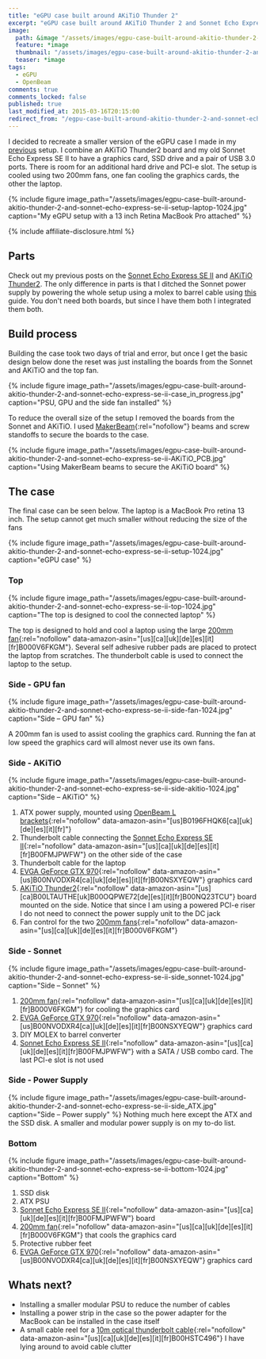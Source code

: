 ```yaml
---
title: "eGPU case built around AKiTiO Thunder 2"
excerpt: "eGPU case built around AKiTiO Thunder 2 and Sonnet Echo Express SE II"
image:
  path: &image "/assets/images/egpu-case-built-around-akitio-thunder-2-and-sonnet-echo-express-se-ii-feature.jpg"
  feature: *image
  thumbnail: "/assets/images/egpu-case-built-around-akitio-thunder-2-and-sonnet-echo-express-se-ii-feature-th.jpg"
  teaser: *image
tags: 
  - eGPU
  - OpenBeam
comments: true
comments_locked: false
published: true
last_modified_at: 2015-03-16T20:15:00
redirect_from: "/egpu-case-built-around-akitio-thunder-2-and-sonnet-echo-express-se-ii/"
---
```

I decided to recreate a smaller version of the eGPU case I made in my [previous](/projects/thunderbolt-2-egpu-built-around-sonnet-echo-express-se-ii-and-pe4l/) setup. I combine an AKiTiO Thunder2 board and my old Sonnet Echo Express SE II to have a graphics card, SSD drive and a pair of USB 3.0 ports. There is room for an additional hard drive and PCI-e slot. The setup is cooled using two 200mm fans, one fan cooling the graphics cards, the other the laptop.

{% include figure
  image_path="/assets/images/egpu-case-built-around-akitio-thunder-2-and-sonnet-echo-express-se-ii-setup-laptop-1024.jpg"
  caption="My eGPU setup with a 13 inch Retina MacBook Pro attached"
%}

{% include affiliate-disclosure.html %}

## Parts
Check out my previous posts on the [Sonnet Echo Express SE II](/projects/thunderbolt-2-egpu-built-around-sonnet-echo-express-se-ii-and-pe4l/) and [AKiTiO Thunder2](/projects/thunderbolt-2-egpu-setup-using-akitio-thunder2/). The only difference in parts is that I ditched the Sonnet power supply by powering the whole setup using a molex to barrel cable using [this](https://www.techinferno.com/index.php?/forums/topic/6543-guide-making-a-molex-to-barrel-adapter/) guide. You don't need both boards, but since I have them both I integrated them both.

## Build process
Building the case took two days of trial and error, but once I get the basic design below done the reset was just installing the boards from the Sonnet and AKiTiO and the top fan.

{% include figure
  image_path="/assets/images/egpu-case-built-around-akitio-thunder-2-and-sonnet-echo-express-se-ii-case_in_progress.jpg"
  caption="PSU, GPU and the side fan installed"
%}

To reduce the overall size of the setup I removed the boards from the Sonnet and AKiTiO. I used [MakerBeam](https://www.amazon.com/s/ref=nb_sb_noss_2?url=search-alias%3Daps&field-keywords=MakerBeam&tag=oddoneout0a-20){:rel="nofollow"} beams and screw standoffs to secure the boards to the case.

{% include figure
  image_path="/assets/images/egpu-case-built-around-akitio-thunder-2-and-sonnet-echo-express-se-ii-AKiTiO_PCB.jpg"
  caption="Using MakerBeam beams to secure the AKiTiO board"
%}

## The case
The final case can be seen below. The laptop is a MacBook Pro retina 13 inch. The setup cannot get much smaller without reducing the size of the fans

{% include figure
  image_path="/assets/images/egpu-case-built-around-akitio-thunder-2-and-sonnet-echo-express-se-ii-setup-1024.jpg"
  caption="eGPU case"
%}

### Top
{% include figure
  image_path="/assets/images/egpu-case-built-around-akitio-thunder-2-and-sonnet-echo-express-se-ii-top-1024.jpg"
  caption="The top is designed to cool the connected laptop"
%}

The top is designed to hold and cool a laptop using the large [200mm fan](https://www.amazon.com/dp/B000V6FKGM/?tag=oddoneout0a-20){:rel="nofollow" data-amazon-asin="[us][ca][uk][de][es][it][fr]B000V6FKGM"}. Several self adhesive rubber pads are placed to protect the laptop from scratches. The thunderbolt cable is used to connect the laptop to the setup.

### Side - GPU fan
{% include figure
  image_path="/assets/images/egpu-case-built-around-akitio-thunder-2-and-sonnet-echo-express-se-ii-side-fan-1024.jpg"
  caption="Side – GPU fan"
%}

A 200mm fan is used to assist cooling the graphics card. Running the fan at low speed the graphics card will almost never use its own fans.

### Side - AKiTiO
{% include figure
  image_path="/assets/images/egpu-case-built-around-akitio-thunder-2-and-sonnet-echo-express-se-ii-side-akitio-1024.jpg"
  caption="Side – AKiTiO"
%}

1. ATX power supply, mounted using [OpenBeam L brackets](https://www.amazon.com/dp/B0196FHQK6/?tag=oddoneout0a-20){:rel="nofollow" data-amazon-asin="[us]B0196FHQK6[ca][uk][de][es][it][fr]"}
2. Thunderbolt cable connecting the [Sonnet Echo Express SE II](https://www.amazon.com/dp/B00FMJPWFW/?tag=oddoneout0a-20){:rel="nofollow" data-amazon-asin="[us][ca][uk][de][es][it][fr]B00FMJPWFW"} on the other side of the case
3. Thunderbolt cable for the laptop
4. [EVGA GeForce GTX 970](https://www.amazon.com/dp/B00NVODXR4/?tag=oddoneout0a-20){:rel="nofollow" data-amazon-asin="[us]B00NVODXR4[ca][uk][de][es][it][fr]B00NSXYEQW"} graphics card
5. [AKiTiO Thunder2](https://www.amazon.com/dp/B00LTAUTHE/?tag=oddoneout0a-20){:rel="nofollow" data-amazon-asin="[us][ca]B00LTAUTHE[uk]B00OQPWE72[de][es][it][fr]B00NQ23TCU"} board mounted on the side. Notice that since I am using a powered PCI-e riser I do not need to connect the power supply unit to the DC jack
6. Fan control for the two [200mm fans](https://www.amazon.com/dp/B000V6FKGM/?tag=oddoneout0a-20){:rel="nofollow" data-amazon-asin="[us][ca][uk][de][es][it][fr]B000V6FKGM"}

### Side - Sonnet
{% include figure
  image_path="/assets/images/egpu-case-built-around-akitio-thunder-2-and-sonnet-echo-express-se-ii-side_sonnet-1024.jpg"
  caption="Side – Sonnet"
%}

1. [200mm fan](https://www.amazon.com/dp/B000V6FKGM/?tag=oddoneout0a-20){:rel="nofollow" data-amazon-asin="[us][ca][uk][de][es][it][fr]B000V6FKGM"} for cooling the graphics card
2. [EVGA GeForce GTX 970](https://www.amazon.com/dp/B00NVODXR4/?tag=oddoneout0a-20){:rel="nofollow" data-amazon-asin="[us]B00NVODXR4[ca][uk][de][es][it][fr]B00NSXYEQW"} graphics card
3. DIY MOLEX to barrel converter
4. [Sonnet Echo Express SE II](https://www.amazon.com/dp/B00FMJPWFW/?tag=oddoneout0a-20){:rel="nofollow" data-amazon-asin="[us][ca][uk][de][es][it][fr]B00FMJPWFW"} with a SATA / USB combo card. The last PCI-e slot is not used

### Side - Power Supply
{% include figure
  image_path="/assets/images/egpu-case-built-around-akitio-thunder-2-and-sonnet-echo-express-se-ii-side_ATX.jpg"
  caption="Side – Power supply"
%}
Nothing much here except the ATX and the SSD disk. A smaller and modular power supply is on my to-do list.

### Bottom
{% include figure
  image_path="/assets/images/egpu-case-built-around-akitio-thunder-2-and-sonnet-echo-express-se-ii-bottom-1024.jpg"
  caption="Bottom"
%}

1. SSD disk
2. ATX PSU
3. [Sonnet Echo Express SE II](https://www.amazon.com/dp/B00FMJPWFW/?tag=oddoneout0a-20){:rel="nofollow" data-amazon-asin="[us][ca][uk][de][es][it][fr]B00FMJPWFW"} board
4. [200mm fan](https://www.amazon.com/dp/B000V6FKGM/?tag=oddoneout0a-20){:rel="nofollow" data-amazon-asin="[us][ca][uk][de][es][it][fr]B000V6FKGM"} that cools the graphics card
5. Protective rubber feet
6. [EVGA GeForce GTX 970](https://www.amazon.com/dp/B00NVODXR4/?tag=oddoneout0a-20){:rel="nofollow" data-amazon-asin="[us]B00NVODXR4[ca][uk][de][es][it][fr]B00NSXYEQW"} graphics card

## Whats next?

* Installing a smaller modular PSU to reduce the number of cables
* Installing a power strip in the case so the power adapter for the MacBook can be installed in the case itself
* A small cable reel for a [10m optical thunderbolt cable](https://www.amazon.com/dp/B00HSTC496/?tag=oddoneout0a-20){:rel="nofollow" data-amazon-asin="[us][ca][uk][de][es][it][fr]B00HSTC496"} I have lying around to avoid cable clutter
